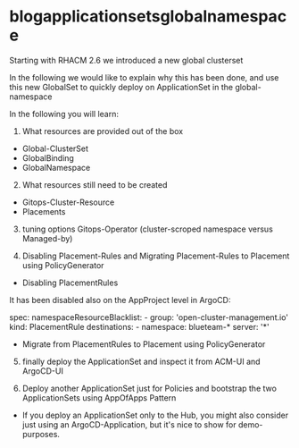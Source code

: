# blogapplicationsetsglobalnamespace

Starting with  RHACM 2.6 we introduced a new global clusterset

In the following we would like to explain why this has been done, and use this new GlobalSet to quickly deploy on ApplicationSet
in the global-namespace 

In the following you will learn:

1. What resources are provided out of the box

* Global-ClusterSet
* GlobalBinding
* GlobalNamespace

2. What resources still need to be created

* Gitops-Cluster-Resource
* Placements

3. tuning options Gitops-Operator (cluster-scroped namespace versus Managed-by)

4. Disabling Placement-Rules and Migrating Placement-Rules to Placement using PolicyGenerator

* Disabling PlacementRules

It has been disabled also on the AppProject level in ArgoCD:

spec:
  namespaceResourceBlacklist:
    - group: 'open-cluster-management.io'
      kind: PlacementRule
  destinations:
    - namespace: blueteam-*
      server: '*'


* Migrate from PlacementRules to Placement using PolicyGenerator

5. finally deploy the ApplicationSet and inspect it from ACM-UI and ArgoCD-UI

6. Deploy another ApplicationSet just for Policies and bootstrap the two ApplicationSets using AppOfApps Pattern
* If you deploy an ApplicationSet only to the Hub, you might also consider just using an ArgoCD-Application, but it's nice to show for demo-purposes.

